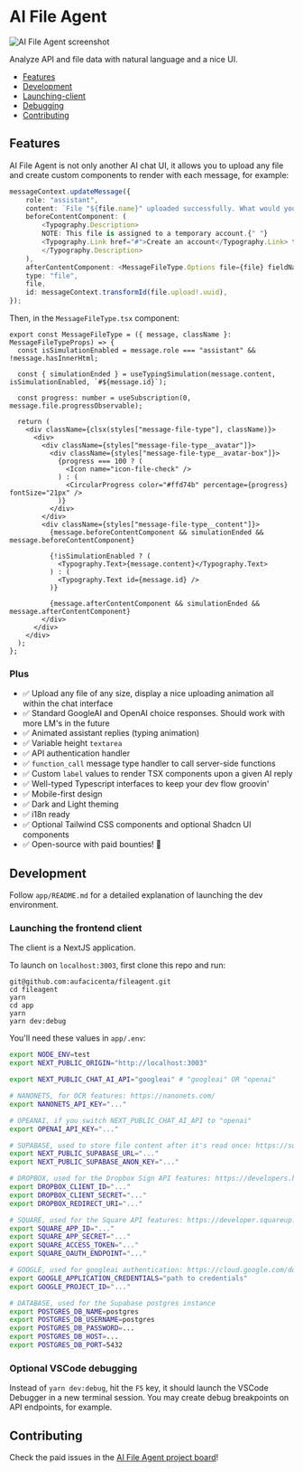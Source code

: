 # AI File Agent

![AI File Agent screenshot](https://blockchainassetregistry.infura-ipfs.io/ipfs/bafybeigtxmjowf7efxar3lel3kw63hsnogkimmb6azwqcrli55ekswifr4/Screenshot%202023-10-15%20at%2011.52.51.png)

Analyze API and file data with natural language and a nice UI.

- [Features](#features)
- [Development](#development)
- [Launching-client](#launching-client)
- [Debugging](#debugging)
- [Contributing](#contributing)

<a name="features"/>

## Features

AI File Agent is not only another AI chat UI, it allows you to upload any file and create custom components to render with each message, for example:

```typescript
messageContext.updateMessage({
    role: "assistant",
    content: `File "${file.name}" uploaded successfully. What would you like to do with it?`,
    beforeContentComponent: (
        <Typography.Description>
        NOTE: This file is assigned to a temporary account.{" "}
        <Typography.Link href="#">Create an account</Typography.Link> to keep it.
        </Typography.Description>
    ),
    afterContentComponent: <MessageFileType.Options file={file} fieldName={FormFieldNames.message} />,
    type: "file",
    file,
    id: messageContext.transformId(file.upload!.uuid),
});
```

Then, in the `MessageFileType.tsx` component:

```tsx
export const MessageFileType = ({ message, className }: MessageFileTypeProps) => {
  const isSimulationEnabled = message.role === "assistant" && !message.hasInnerHtml;

  const { simulationEnded } = useTypingSimulation(message.content, isSimulationEnabled, `#${message.id}`);

  const progress: number = useSubscription(0, message.file.progressObservable);

  return (
    <div className={clsx(styles["message-file-type"], className)}>
      <div>
        <div className={styles["message-file-type__avatar"]}>
          <div className={styles["message-file-type__avatar-box"]}>
            {progress === 100 ? (
              <Icon name="icon-file-check" />
            ) : (
              <CircularProgress color="#ffd74b" percentage={progress} fontSize="21px" />
            )}
          </div>
        </div>
        <div className={styles["message-file-type__content"]}>
          {message.beforeContentComponent && simulationEnded && message.beforeContentComponent}

          {!isSimulationEnabled ? (
            <Typography.Text>{message.content}</Typography.Text>
          ) : (
            <Typography.Text id={message.id} />
          )}

          {message.afterContentComponent && simulationEnded && message.afterContentComponent}
        </div>
      </div>
    </div>
  );
};
```

### Plus

- ✅ Upload any file of any size, display a nice uploading animation all within the chat interface
- ✅ Standard GoogleAI and OpenAI choice responses. Should work with more LM's in the future
- ✅ Animated assistant replies (typing animation)
- ✅ Variable height `textarea`
- ✅ API authentication handler
- ✅ `function_call` message type handler to call server-side functions
- ✅ Custom `label` values to render TSX components upon a given AI reply
- ✅ Well-typed Typescript interfaces to keep your dev flow groovin'
- ✅ Mobile-first design
- ✅ Dark and Light theming
- ✅ i18n ready
- ✅ Optional Tailwind CSS components and optional Shadcn UI components
- ✅ Open-source with paid bounties! 🤑

<a name="development"/>

## Development

Follow `app/README.md` for a detailed explanation of launching the dev environment.

<a name="launching-client"/>

### Launching the frontend client

The client is a NextJS application.

To launch on `localhost:3003`, first clone this repo and run:

```
git@github.com:aufacicenta/fileagent.git
cd fileagent
yarn
cd app
yarn
yarn dev:debug
```

You'll need these values in `app/.env`:

```bash
export NODE_ENV=test
export NEXT_PUBLIC_ORIGIN="http://localhost:3003"

export NEXT_PUBLIC_CHAT_AI_API="googleai" # "googleai" OR "openai"

# NANONETS, for OCR features: https://nanonets.com/
export NANONETS_API_KEY="..."

# OPEANAI, if you switch NEXT_PUBLIC_CHAT_AI_API to "openai"
export OPENAI_API_KEY="..."

# SUPABASE, used to store file content after it's read once: https://supabase.com/
export NEXT_PUBLIC_SUPABASE_URL="..."
export NEXT_PUBLIC_SUPABASE_ANON_KEY="..."

# DROPBOX, used for the Dropbox Sign API features: https://developers.hellosign.com/api/reference/signature-request/
export DROPBOX_CLIENT_ID="..."
export DROPBOX_CLIENT_SECRET="..."
export DROPBOX_REDIRECT_URI="..."

# SQUARE, used for the Square API features: https://developer.squareup.com/explorer/square
export SQUARE_APP_ID="..."
export SQUARE_APP_SECRET="..."
export SQUARE_ACCESS_TOKEN="..."
export SQUARE_OAUTH_ENDPOINT="..."

# GOOGLE, used for googleai authentication: https://cloud.google.com/docs/authentication/provide-credentials-adc
export GOOGLE_APPLICATION_CREDENTIALS="path to credentials"
export GOOGLE_PROJECT_ID="..."

# DATABASE, used for the Supabase postgres instance
export POSTGRES_DB_NAME=postgres
export POSTGRES_DB_USERNAME=postgres
export POSTGRES_DB_PASSWORD=...
export POSTGRES_DB_HOST=...
export POSTGRES_DB_PORT=5432
```

<a name="debugging"/>

### Optional VSCode debugging

Instead of `yarn dev:debug`, hit the `F5` key, it should launch the VSCode Debugger in a new terminal session. You may create debug breakpoints on API endpoints, for example.

<a name="contributing"/>

## Contributing

Check the paid issues in the [AI File Agent project board](https://github.com/orgs/aufacicenta/projects/3/views/1)!